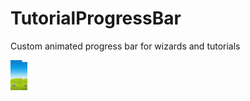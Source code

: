 # TutorialProgressBar
Custom animated progress bar for wizards and tutorials



<img src="https://github.com/RonyBrosh/TutorialProgressBar/blob/master/Graphics/kidoz_demo.gif" width="27" height="48">




